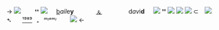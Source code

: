 -> ![](https://media.discordapp.net/attachments/994591308935069759/1121187829532340245/Untitled268_20230621161947.png?width=1074&height=41)
⠀
⠀
❛❛ ![](https://images-ext-1.discordapp.net/external/_mI11ORHhAGLmT6OjrHG0Qmb47NmT66TvKksRKBo6sI/%3Fv%3D3ca8b0b5/https/three.crd.co/assets/images/gallery29/a0852475.png)⠀⠀[b](https://sntry.cc/biker)*ail*e**y**⠀⠀⠀⠀⠀[﹠](https://baileyandmark.carrd.co/#)⠀⠀⠀⠀⠀⠀d*av*i**d**⠀⠀![](https://images-ext-1.discordapp.net/external/OFcsUZ-TykN5qXHZbcQES-HnhYt8pv2Rl-UrPCu9sY0/%3Fv%3D3ca8b0b5/https/three.crd.co/assets/images/gallery32/66756387.gif) ❜❜
 [![](https://media.discordapp.net/attachments/982634866699014256/1150258236029681726/image0.gif)](https://rentry.co/hotlined) [![](https://media.discordapp.net/attachments/982634866699014256/1150259303861719060/image0.gif)](https://rentry.co/miamikiller) 
![](https://images-ext-1.discordapp.net/external/pwCV_NLQU8wA5KEnjKvm7DLaa4Mp3c1ckgIW1sKvNO8/https/i.ibb.co/6gZDTBx/Untitled775-20230807210403.png) 
⊂ ⠀![](https://images-ext-2.discordapp.net/external/_m0nI-opTyPmyfauaRP_IREFTFbdw98sovloFqjF1qY/%3Fv%3D3ca8b0b5/https/three.crd.co/assets/images/gallery28/4191324e.gif) ⠀  ➴⠀⠀ [¹⁹⁸⁹](https://rentry.co/maskedmaniac)⠀₊⠀*ᵐᶦᵃᵐᶦ* 
⠀
⠀
![](https://media.discordapp.net/attachments/994591308935069759/1121187829310050304/Untitled268_20230621161939.png?width=1074&height=41) <-